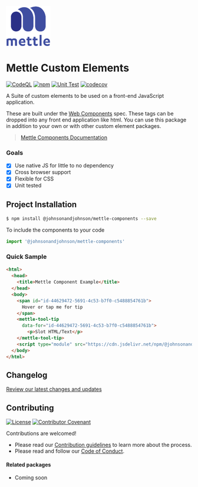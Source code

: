 <img src="./mettle-logo.svg" alt="Mettle Logo" width="120"/>

# Mettle Custom Elements

[![CodeQL](https://github.com/johnsonandjohnson/mettle-components/actions/workflows/codeql-analysis.yml/badge.svg?branch=main&event=push)](https://github.com/johnsonandjohnson/mettle-components/actions/workflows/codeql-analysis.yml)
[![npm](https://img.shields.io/npm/v/@johnsonandjohnson/mettle-components?color=41%20170%2070&label=NPM%20Package&logo=npm)](https://www.npmjs.com/package/@johnsonandjohnson/mettle-components)
[![Unit Test](https://github.com/johnsonandjohnson/mettle-components/actions/workflows/unit-test.yml/badge.svg?branch=main&event=push)](https://github.com/johnsonandjohnson/mettle-components/actions/workflows/unit-test.yml)
[![codecov](https://codecov.io/gh/johnsonandjohnson/mettle-components/branch/main/graph/badge.svg?token=UTNVOBVM4G)](https://codecov.io/gh/johnsonandjohnson/mettle-components)

A Suite of custom elements to be used on a front-end JavaScript application.

These are built under the [Web Components](https://developer.mozilla.org/en-US/docs/Web/Web_Components) spec.  These tags can be dropped into any front end application like html. You can use this package in addition to your own or with other custom element packages.

> [Mettle Components Documentation](https://johnsonandjohnson.github.io/mettle-components/?path=/docs/welcome-introduction--page)

### Goals

- [x] Use native JS for little to no dependency
- [x] Cross browser support
- [x] Flexible for CSS
- [x] Unit tested

## Project Installation

```sh
$ npm install @johnsonandjohnson/mettle-components --save
```

To include the components to your code

```js
import '@johnsonandjohnson/mettle-components'
```

### Quick Sample

```html
<html>
  <head>
    <title>Mettle Component Example</title>
  </head>
  <body>
    <span id="id-44629472-5691-4c53-b7f0-c5488854761b">
      Hover or tap me for tip
    </span>
    <mettle-tool-tip
      data-for="id-44629472-5691-4c53-b7f0-c5488854761b">
        <p>Slot HTML/Text</p>
    </mettle-tool-tip>
    <script type="module" src="https://cdn.jsdelivr.net/npm/@johnsonandjohnson/mettle-components/index.js"></script>
  </body>
</html>
```
## Changelog

[Review our latest changes and updates](CHANGELOG.md)

## Contributing

[![License](https://img.shields.io/badge/License-Apache_2.0-blue.svg)](LICENSE)
[![Contributor Covenant](https://img.shields.io/badge/Contributor%20Covenant-2.1-4baaaa.svg)](CODE_OF_CONDUCT.md)


Contributions are welcomed!  

- Please read our [Contribution guidelines](CONTRIBUTING.md) to learn more about the process.
- Please read and follow our [Code of Conduct](CODE_OF_CONDUCT.md).

#### Related packages

- Coming soon
